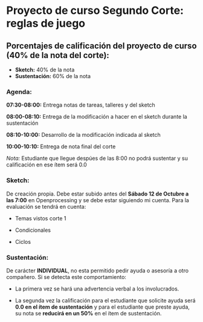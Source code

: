 # Proyecto de curso Segundo Corte: reglas de juego

## Porcentajes de calificación del proyecto de curso (40% de la nota del corte):

* **Sketch:** 40% de la nota
* **Sustentación:** 60% de la nota

### Agenda:

**07:30-08:00:** Entrega notas de tareas, talleres y del sketch

**08:00-08:10:** Entrega de la modificación a hacer en el sketch durante la sustentación

**08:10-10:00:** Desarrollo de la modificación indicada al sketch

**10:00-10:10:** Entrega de nota final del corte

*Nota:* Estudiante que llegue despúes de las 8:00 no podrá sustentar y su calificación en ese ítem será 0.0

### Sketch:

De creación propia. Debe estar subido antes del **Sábado 12 de Octubre a las 7:00** en Openprocessing y se debe estar siguiendo mi cuenta. Para la evaluación se tendrá en cuenta:

* Temas vistos corte 1

* Condicionales

* Ciclos

### Sustentación:

De carácter **INDIVIDUAL**, no esta permitido pedir ayuda o asesoría a otro compañero. Si se detecta este comportamiento:

* La primera vez se hará una advertencia verbal a los involucrados.

* La segunda vez la calificación para el estudiante que solicite ayuda será **0.0 en el ítem de sustentación** y para el estudiante que preste ayuda, su nota se **reducirá en un 50%** en el ítem de sustentación.